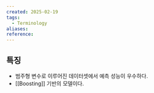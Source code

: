 ```yaml
---
created: 2025-02-19
tags:
  - Terminology
aliases: 
reference:
---
```

## 특징
- 범주형 변수로 이루어진 데이터셋에서 예측 성능이 우수하다.
- [[Boosting]] 기반의 모델이다.